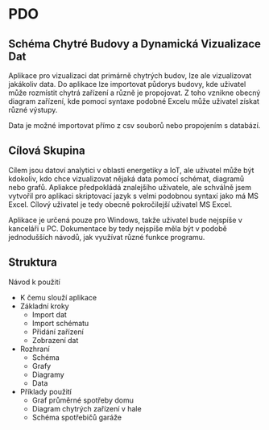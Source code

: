 # PDO



## Schéma Chytré Budovy a Dynamická Vizualizace Dat

Aplikace pro vizualizaci dat primárně chytrých budov, lze ale vizualizovat jakákoliv data. Do aplikace lze importovat půdorys budovy, kde uživatel může rozmístit chytrá zařízení a různě je propojovat. Z toho vznikne obecný diagram zařízení, kde pomocí syntaxe podobné Excelu může uživatel získat různé výstupy.

Data je možné importovat přímo z csv souborů nebo propojením s databází.


## Cílová Skupina

Cílem jsou datoví analytici v oblasti energetiky a IoT, ale uživatel může být kdokoliv, kdo chce vizualizovat nějaká data pomocí schémat, diagramů nebo grafů. Apliakce předpokládá znalejšího uživatele, ale schválně jsem vytvořil pro aplikaci skriptovací jazyk s velmi podobnou syntaxí jako má MS Excel. Cílový uživatel je tedy obecně pokročilejší uživatel MS Excel.

Aplikace je určená pouze pro Windows, takže uživatel bude nejspíše v kanceláři u PC. Dokumentace by tedy nejspíše měla být v podobě jednodušších návodů, jak využívat různé funkce programu.

## Struktura

Návod k použití
  - K čemu slouží aplikace
  - Základní kroky
    - Import dat
    - Import schématu
    - Přidání zařízení
    - Zobrazení dat
  - Rozhraní
    - Schéma
    - Grafy
    - Diagramy
    - Data
  - Příklady použití
    - Graf průměrné spotřeby domu
    - Diagram chytrých zařízení v hale
    - Schéma spotřebičů garáže
  








